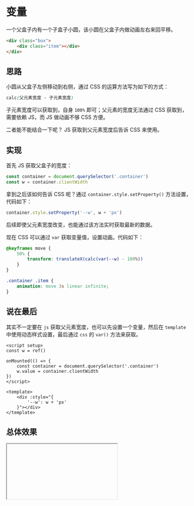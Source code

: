 # 变量

一个父盒子内有一个子盒子小圆，该小圆在父盒子内做动画左右来回平移。

```html
<div class="box">
    <div class="item"></div>
</div>
```

## 思路

小圆从父盒子左侧移动到右侧，通过 CSS 的运算方法写为如下的方式：

```css
calc(父元素宽度 - 子元素宽度)
```

子元素宽度可以获取到，自身 `100%` 即可；父元素的宽度无法通过 CSS 获取到，需要依赖 JS，而 JS 做动画不够 CSS 方便。

二者能不能结合一下呢？ JS 获取到父元素宽度后告诉 CSS 来使用。

## 实现

首先 JS 获取父盒子的宽度：

```js
const container = document.querySelector('.container')
const w = container.clientWidth
```

拿到之后该如何告诉 CSS 呢？通过 `container.style.setProperty()` 方法设置，代码如下：

```js
container.style.setProperty('--w', w + 'px')
```

后续即使父元素宽度改变，也能通过该方法实时获取最新的数据。

现在 CSS 可以通过 `var` 获取变量值，设置动画。代码如下：

```css
@keyframes move {
    50% {
        transform: translateX(calc(var(--w) - 100%))
    }
}

.container .item {
    animation: move 3s linear infinite;
}
```

## 说在最后

其实不一定要在 `js` 获取父元素宽度，也可以先设置一个变量，然后在 `template` 中使用动态样式设置，最后通过 `css` 的 `var()` 方法来获取。

```vue
<script setup>
const w = ref()

onMounted(() => {
    const container = document.querySelector('.container')
    w.value = container.clientWidth
})
</script>

<template>
    <div :style="{
        '--w': w + 'px'
    }"></div>
</template>
```

## 总体效果
<Iframe url="https://duyidao.github.io/blogweb/#/detail/css/variable" />